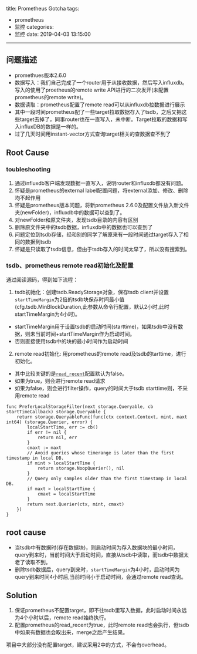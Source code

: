 title: Prometheus Gotcha
tags:
  - prometheus
  - 监控
categories:
  - 监控
date: 2019-04-03 13:15:00
---
## 问题描述
* promethues版本2.6.0
* 数据写入：我们自己完成了一个router用于从接收数据，然后写入influxdb。写入的使用了proetheus的remote write API进行的二次发开(未配置prometheus的remote write)。
* 数据读取：prometheus配置了remote read可以从influxdb拉数据进行展示
* 其中一段时间prometheus配了一些target拉取数据存入了tsdb，之后又把这些target去掉了，同事router也在一直写入，未中断。Target拉取的数据和写入influxDB的数据是一样的。
* 过了几天时间用instant-vector方式查询target相关的查数据查不到了

## Root Cause
### toubleshooting
1. 通过influxdb客户端发现数据一直写入，说明router和influxdb都没有问题。
2. 怀疑是prometheus的external label配置问题，将external添加、修改、删除均不起作用
3. 怀疑是prometheus版本问题，将新prometheus 2.6.0及配置文件放入新文件夹(newFolder)，influxdb中的数据可以查到了。
4. 对newFolder和原文件夹，发现tsdb目录的内容有区别
5. 删除原文件夹中的tsdb数据，influxdb中的数据也可以查到了
6. 问题定位到tsdb存储，经和别的同学了解原来有一段时间通过target存入了相同的数据到tsdb
7. 怀疑是只读取了tsdb信息，但由于tsdb存入的时间太早了，所以没有搜索到。

### tsdb、prometheus remote read初始化及配置
通过阅读源码，得到如下流程：
1. tsdb初始化：创建tsdb.ReadyStorage对象，保存tsdb client并设置`startTimeMargin`为2倍的tsdb块保存时间最小值(cfg.tsdb.MinBlockDuration,此参数从命令行配置，默认2小时,此时startTimeMargin为4小时)。
* startTimeMargin用于设置tsdb的启动时间(starttime)，如果tsdb中没有数据，则未当前时间+startTimeMargin作为启动时间。
* 否则直接使用tsdb中的块的最小时间作为启动时间

2. remote read初始化: 用prometheus的remote read及tsdb的tarttime，进行初始化。
* 其中比较关键的是[`read_recent`](https://prometheus.io/docs/prometheus/2.6/configuration/configuration/#remote_read)配置默认为false。
* 如果为true，则会进行remote read请求
* 如果为false，则会进行filter操作，query的时间大于tsdb starttime则，不采用remote read
``` golang
func PreferLocalStorageFilter(next storage.Queryable, cb startTimeCallback) storage.Queryable {
	return storage.QueryableFunc(func(ctx context.Context, mint, maxt int64) (storage.Querier, error) {
		localStartTime, err := cb()
		if err != nil {
			return nil, err
		}
		cmaxt := maxt
		// Avoid queries whose timerange is later than the first timestamp in local DB.
		if mint > localStartTime {
			return storage.NoopQuerier(), nil
		}
		// Query only samples older than the first timestamp in local DB.
		if maxt > localStartTime {
			cmaxt = localStartTime
		}
		return next.Querier(ctx, mint, cmaxt)
	})
}
```

## root cause
* 当tsdb中有数据时(存在数据块)，则启动时间为存入数据块的最小时间，query到来时，当前时间大于启动时间，直接从tsdb中读取，而tsdb中数据太老了读取不到。
* 删除tsdb数据后，query到来时，`startTimeMargin`为4小时，启动时间为query到来时间4小时后,当前时间小于启动时间，会通过remote read查询。


## Solution
1. 保证prometheus不配置target，即不往tsdb里写入数据，此时启动时间永远为4个小时以后，remote read始终执行。
2. 配置prometheus的read_recent为true，此时remote read也会执行，但tsdb中如果有数据也会取出来，merge之后产生结果。

项目中大部分没有配置target，建议采用2中的方式，不会有overhead。